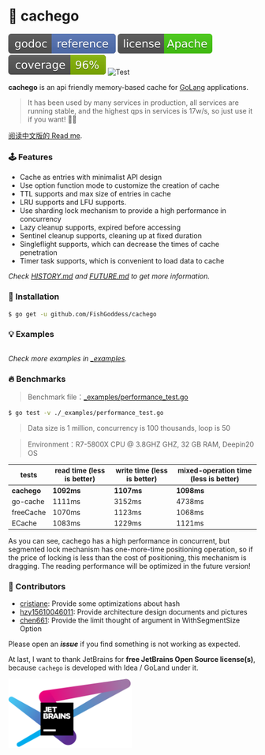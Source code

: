 # 🍰 cachego

[![Go Doc](_icons/godoc.svg)](https://pkg.go.dev/github.com/FishGoddess/cachego)
[![License](_icons/license.svg)](https://www.apache.org/licenses/LICENSE-2.0.html)
[![License](_icons/coverage.svg)](_icons/coverage.svg)
![Test](https://github.com/FishGoddess/cachego/actions/workflows/test.yml/badge.svg)

**cachego** is an api friendly memory-based cache for [GoLang](https://golang.org) applications.

> It has been used by many services in production, all services are running stable, and the highest qps in services is
> 17w/s, so just use it if you want! 👏🏻

[阅读中文版的 Read me](./README.md).

### 🕹 Features

* Cache as entries with minimalist API design
* Use option function mode to customize the creation of cache
* TTL supports and max size of entries in cache
* LRU supports and LFU supports.
* Use sharding lock mechanism to provide a high performance in concurrency
* Lazy cleanup supports, expired before accessing
* Sentinel cleanup supports, cleaning up at fixed duration
* Singleflight supports, which can decrease the times of cache penetration
* Timer task supports, which is convenient to load data to cache

_Check [HISTORY.md](./HISTORY.md) and [FUTURE.md](./FUTURE.md) to get more information._

### 🚀 Installation

```bash
$ go get -u github.com/FishGoddess/cachego
```

### 💡 Examples

```go
```

_Check more examples in [_examples](./_examples)._

### 🔥 Benchmarks

> Benchmark file：[_examples/performance_test.go](./_examples/performance_test.go)

```bash
$ go test -v ./_examples/performance_test.go
```

> Data size is 1 million, concurrency is 100 thousands, loop is 50

> Environment：R7-5800X CPU @ 3.8GHZ GHZ, 32 GB RAM, Deepin20 OS

| tests       | read time (less is better) | write time (less is better) | mixed-operation time (less is better) |
|-------------|----------------------------|-----------------------------|---------------------------------------|
| **cachego** | **1092ms**                 | **1107ms**                  | **1098ms**                            |
| go-cache    | 1111ms                     | 3152ms                      | 4738ms                                |
| freeCache   | 1070ms                     | 1123ms                      | 1068ms                                |
| ECache      | 1083ms                     | 1229ms                      | 1121ms                                |

As you can see, cachego has a high performance in concurrent, but segmented lock mechanism has one-more-time positioning
operation, so if the price of locking is less than the cost of positioning, this mechanism is dragging. The reading
performance will be optimized in the future version!

### 👥 Contributors

* [cristiane](https://gitee.com/cristiane): Provide some optimizations about hash
* [hzy15610046011](https://gitee.com/hzy15610046011): Provide architecture design documents and pictures
* [chen661](https://gitee.com/chen661): Provide the limit thought of argument in WithSegmentSize Option

Please open an _**issue**_ if you find something is not working as expected.

At last, I want to thank JetBrains for **free JetBrains Open Source license(s)**, because `cachego` is developed with
Idea / GoLand under it.

<a href="https://www.jetbrains.com/?from=cachego" target="_blank"><img src="./_icons/jetbrains.png" width="250"/></a>
